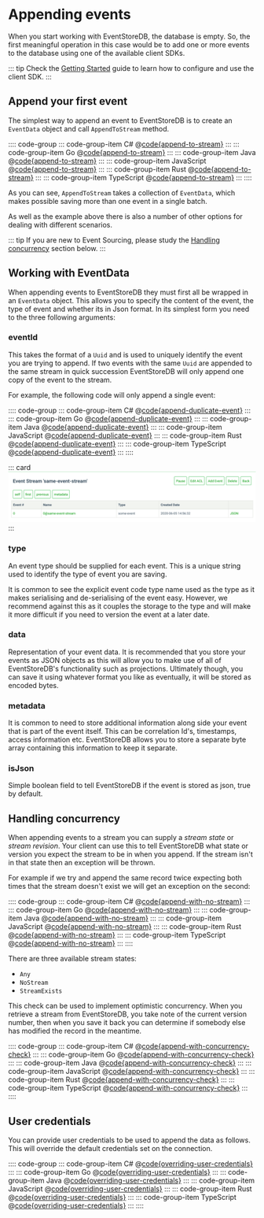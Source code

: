 # Appending events

When you start working with EventStoreDB, the database is empty. So, the first meaningful operation in this case would be to add one or more events to the database using one of the available client SDKs.

::: tip
Check the [Getting Started](README.md) guide to learn how to configure and use the client SDK.
:::

## Append your first event

The simplest way to append an event to EventStoreDB is to create an `EventData` object and call `AppendToStream` method.

:::: code-group
::: code-group-item C#
@[code{append-to-stream}](@grpc/appending-events/Program.cs)
:::
::: code-group-item Go
@[code{append-to-stream}](@grpc/appendingEvents.go)
:::
::: code-group-item Java
@[code{append-to-stream}](@grpc/appending_events/AppendingEvents.java)
:::
::: code-group-item JavaScript
@[code{append-to-stream}](@grpc/appending-events.js)
:::
::: code-group-item Rust
@[code{append-to-stream}](@grpc/appending_events.rs)
:::
::: code-group-item TypeScript
@[code{append-to-stream}](@grpc/appending-events.ts)
:::
::::

As you can see, `AppendToStream` takes a collection of `EventData`, which makes possible saving more than one event in a single batch.
 
As well as the example above there is also a number of other options for dealing with different scenarios. 

::: tip
If you are new to Event Sourcing, please study the [Handling concurrency](#handling-concurrency) section below.
:::

## Working with EventData

When appending events to EventStoreDB they must first all be wrapped in an `EventData` object. This allows you to specify the content of the event, the type of event and whether its in Json format. In its simplest form you need to the three following arguments:

### eventId

This takes the format of a `Uuid` and is used to uniquely identify the event you are trying to append. If two events with the same `Uuid` are appended to the same stream in quick succession EventStoreDB will only append one copy of the event to the stream. 

For example, the following code will only append a single event:

:::: code-group
::: code-group-item C#
@[code{append-duplicate-event}](@grpc/appending-events/Program.cs)
:::
::: code-group-item Go
@[code{append-duplicate-event}](@grpc/appendingEvents.go)
:::
::: code-group-item Java
@[code{append-duplicate-event}](@grpc/appending_events/AppendingEvents.java)
:::
::: code-group-item JavaScript
@[code{append-duplicate-event}](@grpc/appending-events.js)
:::
::: code-group-item Rust
@[code{append-duplicate-event}](@grpc/appending_events.rs)
:::
::: code-group-item TypeScript
@[code{append-duplicate-event}](@grpc/appending-events.ts)
:::
::::

::: card
![Duplicate Event](./images/duplicate-event.png)
:::

### type

An event type should be supplied for each event. This is a unique string used to identify the type of event you are saving. 

It is common to see the explicit event code type name used as the type as it makes serialising and de-serialising of the event easy. However, we recommend against this as it couples the storage to the type and will make it more difficult if you need to version the event at a later date.

### data

Representation of your event data. It is recommended that you store your events as JSON objects as this will allow you to make use of all of EventStoreDB's functionality such as projections. Ultimately though, you can save it using whatever format you like as eventually, it will be stored as encoded bytes.

### metadata

It is common to need to store additional information along side your event that is part of the event itself. This can be correlation Id's, timestamps, access information etc. EventStoreDB allows you to store a separate byte array containing this information to keep it separate.

### isJson

Simple boolean field to tell EventStoreDB if the event is stored as json, true by default.

## Handling concurrency

When appending events to a stream you can supply a *stream state* or *stream revision*. Your client can use this to tell EventStoreDB what state or version you expect the stream to be in when you append. If the stream isn't in that state then an exception will be thrown. 

For example if we try and append the same record twice expecting both times that the stream doesn't exist we will get an exception on the second:

:::: code-group
::: code-group-item C#
@[code{append-with-no-stream}](@grpc/appending-events/Program.cs)
:::
::: code-group-item Go
@[code{append-with-no-stream}](@grpc/appendingEvents.go)
:::
::: code-group-item Java
@[code{append-with-no-stream}](@grpc/appending_events/AppendingEvents.java)
:::
::: code-group-item JavaScript
@[code{append-with-no-stream}](@grpc/appending-events.js)
:::
::: code-group-item Rust
@[code{append-with-no-stream}](@grpc/appending_events.rs)
:::
::: code-group-item TypeScript
@[code{append-with-no-stream}](@grpc/appending-events.ts)
:::
::::

There are three available stream states: 
- `Any`
- `NoStream`
- `StreamExists`

This check can be used to implement optimistic concurrency. When you retrieve a stream from EventStoreDB, you take note of the current version number, then when you save it back you can determine if somebody else has modified the record in the meantime.

:::: code-group
::: code-group-item C#
@[code{append-with-concurrency-check}](@grpc/appending-events/Program.cs)
:::
::: code-group-item Go
@[code{append-with-concurrency-check}](@grpc/appendingEvents.go)
:::
::: code-group-item Java
@[code{append-with-concurrency-check}](@grpc/appending_events/AppendingEvents.java)
:::
::: code-group-item JavaScript
@[code{append-with-concurrency-check}](@grpc/appending-events.js)
:::
::: code-group-item Rust
@[code{append-with-concurrency-check}](@grpc/appending_events.rs)
:::
::: code-group-item TypeScript
@[code{append-with-concurrency-check}](@grpc/appending-events.ts)
:::
::::

<!-- ## Options TODO -->

## User credentials

You can provide user credentials to be used to append the data as follows. This will override the default credentials set on the connection.

:::: code-group
::: code-group-item C#
@[code{overriding-user-credentials}](@grpc/appending-events/Program.cs)
:::
::: code-group-item Go
@[code{overriding-user-credentials}](@grpc/appendingEvents.go)
:::
::: code-group-item Java
@[code{overriding-user-credentials}](@grpc/appending_events/AppendingEvents.java)
:::
::: code-group-item JavaScript
@[code{overriding-user-credentials}](@grpc/appending-events.js)
:::
::: code-group-item Rust
@[code{overriding-user-credentials}](@grpc/appending_events.rs)
:::
::: code-group-item TypeScript
@[code{overriding-user-credentials}](@grpc/appending-events.ts)
:::
::::
